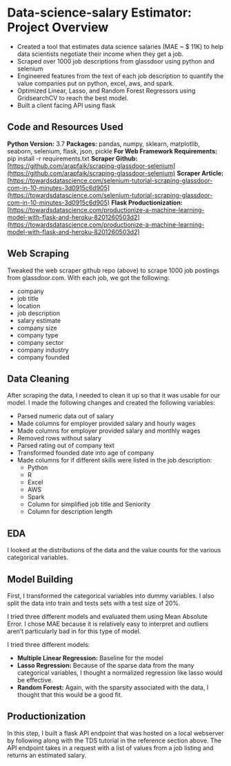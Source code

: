 # Data-science-salary Estimator: Project Overview

- Created a tool that estimates data science salaries (MAE ~ $ 11K) to help data scientists negotiate their income when they get a job.
- Scraped over 1000 job descriptions from glassdoor using python and selenium
- Engineered features from the text of each job description to quantify the value companies put on python, excel, aws, and spark.
- Optimized Linear, Lasso, and Random Forest Regressors using GridsearchCV to reach the best model.
- Built a client facing API using flask

## Code and Resources Used

**Python Version:** 3.7
**Packages:** pandas, numpy, sklearn, matplotlib, seaborn, selenium, flask, json, pickle
**For Web Framework Requirements:** pip install -r requirements.txt
**Scraper Github:** [https://github.com/arapfaik/scraping-glassdoor-selenium](https://github.com/arapfaik/scraping-glassdoor-selenium)
**Scraper Article:** [https://towardsdatascience.com/selenium-tutorial-scraping-glassdoor-com-in-10-minutes-3d0915c6d905](https://towardsdatascience.com/selenium-tutorial-scraping-glassdoor-com-in-10-minutes-3d0915c6d905)
**Flask Productionization:** [https://towardsdatascience.com/productionize-a-machine-learning-model-with-flask-and-heroku-8201260503d2](https://towardsdatascience.com/productionize-a-machine-learning-model-with-flask-and-heroku-8201260503d2)

## Web Scraping

Tweaked the web scraper github repo (above) to scrape 1000 job postings from glassdoor.com. With each job, we got the following:

- company
- job title
- location
- job description
- salary estimate
- company size
- company type
- company sector
- company industry
- company founded

## Data Cleaning

After scraping the data, I needed to clean it up so that it was usable for our model. I made the following changes and created the following variables:

- Parsed numeric data out of salary
- Made columns for employer provided salary and hourly wages
- Made columns for employer provided salary and monthly wages
- Removed rows without salary
- Parsed rating out of company text
- Transformed founded date into age of company
- Made columns for if different skills were listed in the job description:
    - Python
    - R
    - Excel
    - AWS
    - Spark
    - Column for simplified job title and Seniority
    - Column for description length

 ## EDA
 
 I looked at the distributions of the data and the value counts for the various categorical variables.
 
 ## Model Building
 
 First, I transformed the categorical variables into dummy variables. I also split the data into train and tests sets with a test size of 20%.
 
 I tried three different models and evaluated them using Mean Absolute Error. I chose MAE because it is relatively easy to interpret and outliers    aren’t particularly bad in for this type of model.
 
 I tried three different models:
 
 - **Multiple Linear Regression:** Baseline for the model
 - **Lasso Regression:** Because of the sparse data from the many categorical variables, I thought a normalized regression like lasso would be effective.
 - **Random Forest:**  Again, with the sparsity associated with the data, I thought that this would be a good fit.

## Productionization

In this step, I built a flask API endpoint that was hosted on a local webserver by following along with the TDS tutorial in the reference section above. The API endpoint takes in a request with a list of values from a job listing and returns an estimated salary.
